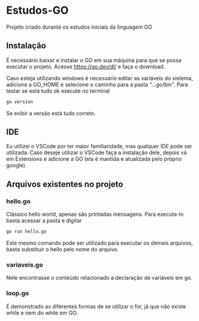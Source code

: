 # Estudos-GO

Projeto criado durante os estudos iniciais da linguagem GO

## Instalação

É necessário baixar e instalar o GO em sua máquina para que se possa executar o projeto.
Acesse <https://go.dev/dl/> e faça o download.

Caso esteja utilizando windows é necessário editar as variáveis do sistema, adicione a GO_HOME e selecione o caminho para a pasta "...go/bin".
Para testar se está tudo ok execute no terminal

~~~bash
go version
~~~

Se exibir a versão está tudo correto.

## IDE

Eu utilizei o VSCode por ter maior familiaridade, mas qualquer IDE pode ser utilizada.
Caso deseje utilizar o VSCode faça a instalação dele, depois vá em Extensions e adicione a GO (ela é mantida e atualizada pelo próprio google).

## Arquivos existentes no projeto

### hello.go

Clássico hello world, apenas são printadas mensagens. Para executa-lo basta acessar a pasta e digitar

~~~bash
go run hello.go
~~~

Este mesmo comando pode ser utilizado para executar os demais arquivos, basta substituir o hello pelo nome do arquivo.

### variaveis.go

Nele encontrasse o conteúdo relacionado a declaração de variáveis em go.

### loop.go

É demonstrado as diferentes formas de se utilizar o for, já que não existe while e nem do while em GO.
